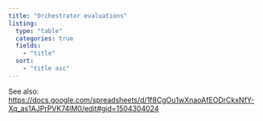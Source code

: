 ```yaml
---
title: "Orchestrator evaluations"
listing:
  type: "table"
  categories: true
  fields:
    - "title"
  sort:
    - "title asc"
---
```


See also:
<https://docs.google.com/spreadsheets/d/1f8CgOu1wXnaoAfEODrCkxNfY-Xq_as1AJPrPVK74lM0/edit#gid=1504304024>
